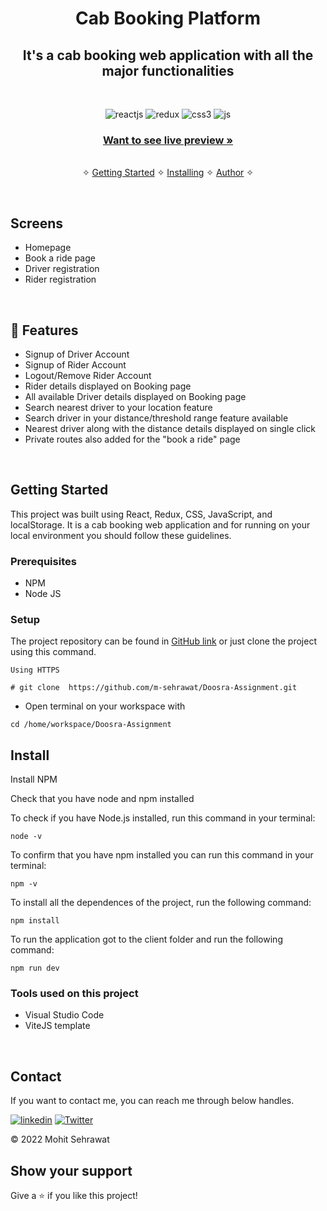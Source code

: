<h1 align="center">Cab Booking Platform</h1> 

<h2 align="center">It's a cab booking web application with all the major functionalities</h2>

<br />
<p align="center">
    <img src="https://img.shields.io/badge/React-20232A?style=for-the-badge&logo=react&logoColor=61DAFB" alt="reactjs" />
    <img src="https://img.shields.io/badge/Redux-593D88?style=for-the-badge&logo=redux&logoColor=white" alt="redux" />
    <img src="https://img.shields.io/badge/CSS3-1572B6?style=for-the-badge&logo=css3&logoColor=white" alt="css3"/>   
    <img src="https://img.shields.io/badge/JavaScript-323330?style=for-the-badge&logo=javascript&logoColor=F7DF1E" alt="js" />
</p>

<h3 align="center"><a href="mohit-cab-booking.netlify.app/"><strong>Want to see live preview »</strong></a></h3>

<p align="center"> 
    <br />&#10023;
    <a href="#Getting-Started">Getting Started</a> &#10023; <a href="#Install">Installing</a> &#10023;    
    <a href="#Contact">Author</a> &#10023;
  </p>
  

  
  <br />
  
  ## Screens
   - Homepage
   - Book a ride page
   - Driver registration 
   - Rider registration 



<br />


## 🚀 Features
- Signup of Driver Account
- Signup of Rider Account
- Logout/Remove Rider Account
- Rider details displayed on Booking page
- All available Driver details displayed on Booking page
- Search nearest driver to your location feature
- Search driver in your distance/threshold range feature available 
- Nearest driver along with the distance details displayed on single click
- Private routes also added for the "book a ride" page

<br />


## Getting Started

This project was built using React, Redux, CSS, JavaScript, and localStorage. It is a cab booking web application and for running on your local environment you should follow these guidelines.


### Prerequisites

- NPM 
- Node JS

### Setup


The project repository can be found in [GitHub link](https://github.com/m-sehrawat/Doosra-Assignment) or just clone the project using this command. 


```
Using HTTPS

# git clone  https://github.com/m-sehrawat/Doosra-Assignment.git
```

+ Open terminal on your workspace with

```
cd /home/workspace/Doosra-Assignment
```


## Install

Install NPM

Check that you have node and npm installed

To check if you have Node.js installed, run this command in your terminal:


```
node -v
```

To confirm that you have npm installed you can run this command in your terminal:


```
npm -v
```


To install all the dependences of the project, run the following command:


```
npm install
```


To run the application got to the client folder and run the following command:

```
npm run dev
```


### Tools used on this project

- Visual Studio Code
- ViteJS template

<br/>



## Contact

If you want to contact me, you can reach me through below handles.

[![linkedin](https://img.shields.io/badge/Mohit_Sehrawat-0077B5?style=for-the-badge&logo=linkedin&logoColor=white)](https://www.linkedin.com/in/m-sehrawat/)
[![Twitter](https://img.shields.io/badge/Mohit_Sehrawat-20232A?style=for-the-badge&logo=Github&logoColor=white)](https://github.com/m-sehrawat/)

© 2022 Mohit Sehrawat



## Show your support

Give a ⭐️ if you like this project!
